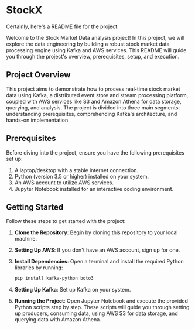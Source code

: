# StockX

Certainly, here's a README file for the project:

Welcome to the Stock Market Data analysis project! In this project, we will explore the data engineering by building a robust stock market data processing engine using Kafka and AWS services. This README will guide you through the project's overview, prerequisites, setup, and execution.

## Project Overview

This project aims to demonstrate how to process real-time stock market data using Kafka, a distributed event store and stream processing platform, coupled with AWS services like S3 and Amazon Athena for data storage, querying, and analysis. The project is divided into three main segments: understanding prerequisites, comprehending Kafka's architecture, and hands-on implementation.

## Prerequisites

Before diving into the project, ensure you have the following prerequisites set up:

1. A laptop/desktop with a stable internet connection.
2. Python (version 3.5 or higher) installed on your system.
3. An AWS account to utilize AWS services.
4. Jupyter Notebook installed for an interactive coding environment.

## Getting Started

Follow these steps to get started with the project:

1. **Clone the Repository**: Begin by cloning this repository to your local machine.
   
2. **Setting Up AWS**: If you don't have an AWS account, sign up for one.

3. **Install Dependencies**: Open a terminal and install the required Python libraries by running:
   
   ```bash
   pip install kafka-python boto3
   ```
   
4. **Setting Up Kafka**: Set up Kafka on your system. 

5. **Running the Project**: Open Jupyter Notebook and execute the provided Python scripts step by step. These scripts will guide you through setting up producers, consuming data, using AWS S3 for data storage, and querying data with Amazon Athena.


